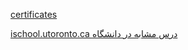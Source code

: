 
<a href="https://github.com/h-shakoorian/certificates">certificates</a>
<P></p>
<a href="https://ischool.utoronto.ca/course/ux-leadership-and-influence/">ischool.utoronto.ca درس مشابه در دانشگاه </a>
 
